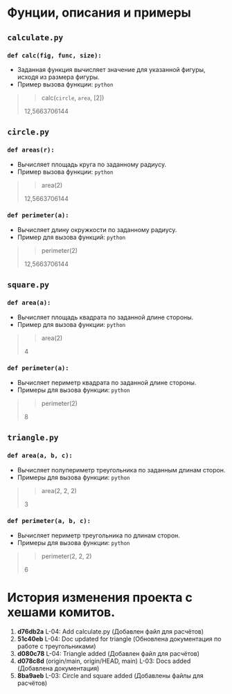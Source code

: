 # Фунции, описания и примеры
## `calculate.py`
### `def calc(fig, func, size):`
- Заданная функция вычисляет значение для указанной фигуры, исходя из размера фигуры.
- Пример вызова функции:
```python```
>> calc(`circle`, `area`, [2])
> 
>12,5663706144

## `circle.py`
### `def areas(r):`
- Вычисляет площадь круга по заданному радиусу.
- Пример вызова функции:
```python```
>> area(2)
> 
> 12,5663706144

### `def perimeter(a):`
- Вычисляет длину окружкости по заданному радиусу.
- Пример для вызова функций:
```python```
>> perimeter(2)
> 
> 12,5663706144

## `square.py`
### `def area(a):`
- Вычисляет площадь квадрата по заданной длине стороны. 
- Пример для вызова функции:
```python```
>> area(2)
> 
> 4

### `def perimeter(a):`
- Вычисляет периметр квадрата по заданной длине стороны.
- Примеры для вызова функции:
```python```
>> perimeter(2)
> 
> 8

## `triangle.py`
### `def area(a, b, c):`
- Вычисляет полупериметр треугольника по заданным длинам сторон.
- Примеры для вызова функции:
```python```
>> area(2, 2, 2)
> 
> 3

### `def perimeter(a, b, c):`
- Вычисляет периметр треугольника по длинам сторон.
- Примеры для вызова функции:
```python```
>> perimeter(2, 2, 2)
> 
> 6

# История изменения проекта с хешами комитов.
1. **d76db2a** L-04: Add calculate.py
   (Добавлен файл для расчётов)
2. **51c40eb** L-04: Doc updated for triangle
   (Обновлена документация по работе с треугольниками)
3. **d080c78** L-04: Triangle added
   (Добавлен файл для расчётов)
4. **d078c8d** (origin/main, origin/HEAD, main) L-03: Docs added
   (Добавлена документация)
5. **8ba9aeb** L-03: Circle and square added
   (Добавлены файлы для расчётов)